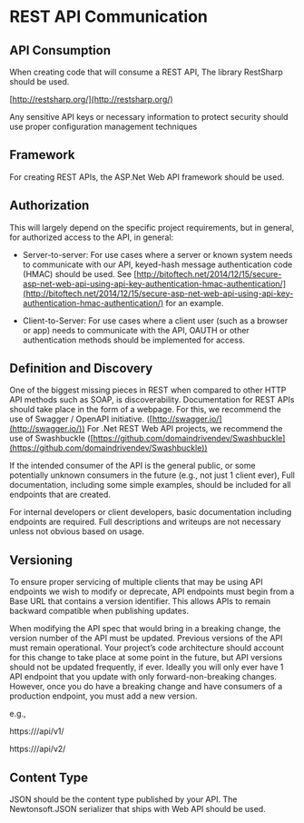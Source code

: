 REST API Communication
===========================================

## API Consumption

When creating code that will consume a REST API, The library RestSharp should be used.

[http://restsharp.org/](http://restsharp.org/)

Any sensitive API keys or necessary information to protect security should use proper configuration management techniques

## Framework

For creating REST APIs, the ASP.Net Web API framework should be used.

## Authorization

This will largely depend on the specific project requirements, but in general, for authorized access to the API, in general:

* Server-to-server: For use cases where a server or known system needs to communicate with our API, keyed-hash message authentication code (HMAC) should be used.  See [http://bitoftech.net/2014/12/15/secure-asp-net-web-api-using-api-key-authentication-hmac-authentication/](http://bitoftech.net/2014/12/15/secure-asp-net-web-api-using-api-key-authentication-hmac-authentication/) for an example.

* Client-to-Server: For use cases where a client user (such as a browser or app) needs to communicate with the API, OAUTH or other authentication methods should be implemented for access.

## Definition and Discovery

One of the biggest missing pieces in REST when compared to other HTTP API methods such as SOAP, is discoverability. Documentation for REST APIs should take place in the form of a webpage. For this, we recommend the use of Swagger / OpenAPI initiative. ([http://swagger.io/](http://swagger.io/)) For .Net REST Web API projects, we recommend the use of Swashbuckle ([https://github.com/domaindrivendev/Swashbuckle](https://github.com/domaindrivendev/Swashbuckle))

If the intended consumer of the API is the general public, or some potentially unknown consumers in the future (e.g., not just 1 client ever), Full documentation, including some simple examples, should be included for all endpoints that are created.

For internal developers or client developers, basic documentation including endpoints are required. Full descriptions and writeups are not necessary unless not obvious based on usage.

## Versioning

To ensure proper servicing of multiple clients that may be using API endpoints we wish to modify or deprecate, API endpoints must begin from a Base URL that contains a version identifier. This allows APIs to remain backward compatible when publishing updates.

When modifying the API spec that would bring in a breaking change, the version number of the API must be updated. Previous versions of the API must remain operational. Your project’s code architecture should account for this change to take place at some point in the future, but API versions should not be updated frequently, if ever. Ideally you will only ever have 1 API endpoint that you update with only forward-non-breaking changes. However, once you do have a breaking change and have consumers of a production endpoint, you must add a new version.

e.g.,

https://<host>/api/v1/<resource path>

https://<host>/api/v2/<resource path>

## Content Type

JSON should be the content type published by your API. The Newtonsoft.JSON serializer that ships with Web API should be used.

